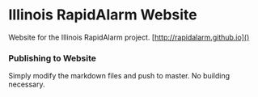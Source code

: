 # Illinois RapidAlarm Website

Website for the Illinois RapidAlarm project. [http://rapidalarm.github.io]()

### Publishing to Website

Simply modify the markdown files and push to master.  No building necessary.
